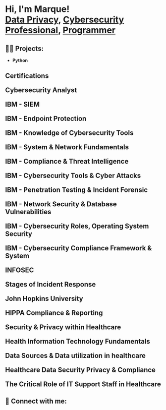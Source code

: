 <h1>Hi, I'm Marque! <br/><a href="https://github.com/nemsis310">Data Privacy</a>, <a href="https://www.linkedin.com/in/marque-walker-99685333/">Cybersecurity Professional</a>, <a href="https://github.com/joshmadakor1">Programmer</a>

<h2>👨‍💻 Projects:</h2>

- <b>Python</b>
  

<h2> Certifications

  
Cybersecurity Analyst
  
  
IBM - SIEM
  
IBM - Endpoint Protection
  
IBM - Knowledge of Cybersecurity Tools
  
IBM - System & Network Fundamentals
  
IBM - Compliance & Threat Intelligence
  
IBM - Cybersecurity Tools & Cyber Attacks
  
IBM - Penetration Testing & Incident Forensic
  
IBM - Network Security & Database Vulnerabilities
  
IBM - Cybersecurity Roles, Operating System Security
  
IBM - Cybersecurity Compliance Framework & System
  
  
  
INFOSEC
  
  
Stages of Incident Response
  
  
John Hopkins University
  
HIPPA Compliance & Reporting
  
Security & Privacy within Healthcare
  
Health Information Technology Fundamentals
  
Data Sources & Data utilization in healthcare
  
Healthcare Data Security Privacy & Compliance
  
The Critical Role of IT Support Staff in Healthcare

<h2> 🤳 Connect with me:</h2>


[linkedin]: https://www.linkedin.com/in/marque-walker-99685333

<!--
**nemsis310/nemsis310** is a ✨ _special_ ✨ repository because its `README.md` (this file) appears on your GitHub profile.

Here are some ideas to get you started:

- 🔭 I’m currently working on 
- 🌱 I’m currently learning Python ,Python for Pentesting, HACK The Box, Security Onion, MITRE Attack Shield Framework
- 👯 I’m looking to collaborate on ...
- 🤔 I’m looking for help with ...
- 💬 Ask me about ...
- 📫 How to reach me: ...
-
- ⚡ Fun fact: ...
-->
